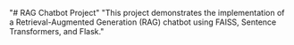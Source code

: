 "# RAG Chatbot Project" 
"This project demonstrates the implementation of a Retrieval-Augmented Generation (RAG) chatbot using FAISS, Sentence Transformers, and Flask." 
